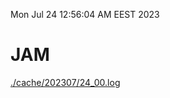 Mon Jul 24 12:56:04 AM EEST 2023
# JAM
<a href='./cache/202307/24_00.log'>./cache/202307/24_00.log</a>
